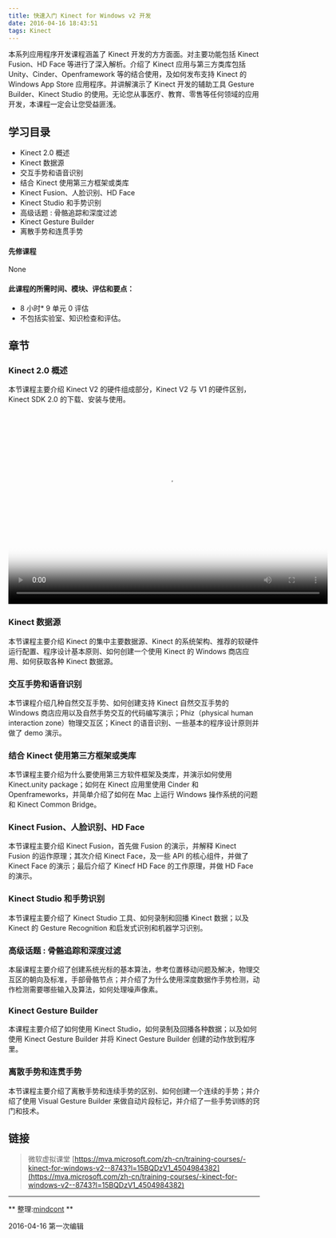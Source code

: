 ```yaml
---
title: 快速入门 Kinect for Windows v2 开发
date: 2016-04-16 18:43:51
tags: Kinect
---
```

本系列应用程序开发课程涵盖了 Kinect 开发的方方面面。对主要功能包括 Kinect Fusion、HD Face 等进行了深入解析。介绍了 Kinect 应用与第三方类库包括 Unity、Cinder、Openframework 等的结合使用，及如何发布支持 Kinect 的 Windows App Store 应用程序。并讲解演示了 Kinect 开发的辅助工具 Gesture Builder、Kinect Studio 的使用。无论您从事医疗、教育、零售等任何领域的应用开发，本课程一定会让您受益匪浅。

## 学习目录
* Kinect 2.0 概述
* Kinect 数据源
* 交互手势和语音识别
* 结合 Kinect 使用第三方框架或类库
* Kinect Fusion、人脸识别、HD Face
* Kinect Studio 和手势识别
* 高级话题 : 骨骼追踪和深度过滤
* Kinect Gesture Builder
* 离散手势和连贯手势

#### 先修课程
None

#### 此课程的所需时间、模块、评估和要点：
* 8 小时* 9 单元 0 评估
* 不包括实验室、知识检查和评估。

## 章节

### Kinect 2.0 概述
本节课程主要介绍 Kinect V2 的硬件组成部分，Kinect V2 与 V1 的硬件区别，Kinect SDK 2.0 的下载、安装与使用。
<video width=640 height=400 src="http://video.ch9.ms/ch9/56e2/87969ee5-caa6-4413-9584-83acd20156e2/K4W20150212A01_mid.mp4" controls="controls" poster="/images/research/kinect/kinect-develop.png"></video>
### Kinect 数据源
本节课程主要介绍 Kinect 的集中主要数据源、Kinect 的系统架构、推荐的软硬件运行配置、程序设计基本原则、如何创建一个使用 Kinect 的 Windows 商店应用、如何获取各种 Kinect 数据源。

### 交互手势和语音识别
本节课程介绍几种自然交互手势、如何创建支持 Kinect 自然交互手势的 Windows 商店应用以及自然手势交互的代码编写演示；Phiz（physical human interaction zone）物理交互区；Kinect 的语音识别、一些基本的程序设计原则并做了 demo 演示。

### 结合 Kinect 使用第三方框架或类库
本节课程主要介绍为什么要使用第三方软件框架及类库，并演示如何使用 Kinect.unity package；如何在 Kinect 应用里使用 Cinder 和 Openframeworks，并简单介绍了如何在 Mac 上运行 Windows 操作系统的问题和 Kinect Common Bridge。

### Kinect Fusion、人脸识别、HD Face
本节课程主要介绍 Kinect Fusion，首先做 Fusion 的演示，并解释 Kinect Fusion 的运作原理；其次介绍 Kinect Face，及一些 API 的核心组件，并做了 Kinect Face 的演示；最后介绍了 Kinecf HD Face 的工作原理，并做 HD Face 的演示。

### Kinect Studio 和手势识别
本节课程主要介绍了 Kinect Studio 工具、如何录制和回播 Kinect 数据；以及 Kinect 的 Gesture Recognition 和启发式识别和机器学习识别。

### 高级话题 : 骨骼追踪和深度过滤
本届课程主要介绍了创建系统光标的基本算法，参考位置移动问题及解决，物理交互区的朝向及标准，手部骨骼节点；并介绍了为什么使用深度数据作手势检测，动作检测需要哪些输入及算法，如何处理噪声像素。

### Kinect Gesture Builder
本课程主要介绍了如何使用 Kinect Studio，如何录制及回播各种数据；以及如何使用 Kinect Gesture Builder 并将 Kinect Gesture Builder 创建的动作放到程序里。

### 离散手势和连贯手势
本节课程主要介绍了离散手势和连续手势的区别、如何创建一个连续的手势；并介绍了使用 Visual Gesture Builder 来做自动片段标记，并介绍了一些手势训练的窍门和技术。

## 链接
> 微软虚拟课堂 [https://mva.microsoft.com/zh-cn/training-courses/-kinect-for-windows-v2--8743?l=15BQDzV1_4504984382](https://mva.microsoft.com/zh-cn/training-courses/-kinect-for-windows-v2--8743?l=15BQDzV1_4504984382)

---
** 整理:[mindcont](https://github.com/mindcont) **

2016-04-16 第一次编辑